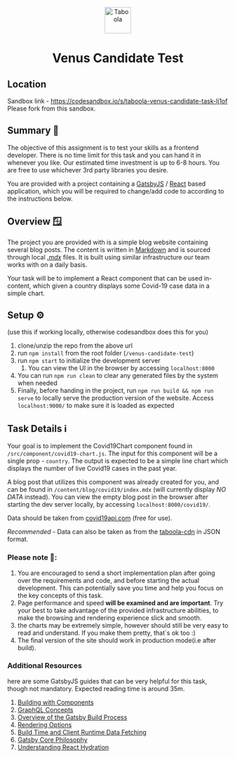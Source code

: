 <p align="center">
  <a href="https://www.taboola.com">
    <img alt="Taboola" src="https://www.taboola.com/wp-content/uploads/2020/03/svg6.svg" width="60" />
  </a>
</p>
<h1 align="center">
  Venus Candidate Test
</h1>

## Location

Sandbox link - https://codesandbox.io/s/taboola-venus-candidate-task-lj1of
Please fork from this sandbox.

## Summary 🤏

The objective of this assignment is to test your skills as a frontend developer.
There is no time limit for this task and you can hand it in whenever you like. Our estimated time investment is up to 6-8 hours.
You are free to use whichever 3rd party libraries you desire.

You are provided with a project containing a [GatsbyJS](https://gatsbyjs.com/) / [React](https://reactjs.org/) based application, which you will be required to change/add code to according to the instructions below.

## Overview 🪟

The project you are provided with is a simple blog website containing several blog posts.
The content is written in [Markdown](https://www.markdownguide.org/) and is sourced through local [_.mdx_](https://www.gatsbyjs.com/docs/glossary/mdx/) files. It is built using similar infrastructure our team works with on a daily basis.

Your task will be to implement a React component that can be used in-content, which given a country displays some Covid-19 case data in a simple chart.

## Setup ⚙️

(use this if working locally, otherwise codesandbox does this for you)
1. clone/unzip the repo from the above url
2. run `npm install` from the root folder (`/venus-candidate-test`)
3. run `npm start` to initialize the development server
   1. You can view the UI in the browser by accessing `localhost:8000`
4. You can run `npm run clean` to clear any generated files by the system when needed
5. Finally, before handing in the project, run `npm run build && npm run serve` to locally serve the production version of the website. Access `localhost:9000/` to make sure it is loaded as expected

## Task Details ℹ️

Your goal is to implement the Covid19Chart component found in `/src/component/covid19-chart.js`.
The input for this component will be a single prop - `country`.
The output is expected to be a simple line chart which displays the number of live Covid19 cases in the past year.

A blog post that utilizes this component was already created for you, and can be found in `/content/blog/covid19/index.mdx` (will currently display _NO DATA_ instead).
You can view the empty blog post in the browser after starting the dev server locally, by accessing `localhost:8000/covid19/`.

Data should be taken from [covid19api.com](https://covid19api.com) (free for use).

_Recommended_ - Data can also be taken as from the [taboola-cdn](https://cdn.taboola.com/covid19/covid19-country-data.json) in JSON format.

### **Please note** 📝:
1. You are encouraged to send a short implementation plan after going over the requirements and code, and before starting the actual development. This can potentially save you time and help you focus on the key concepts of this task. 
2. Page performance and speed **will be examined and are important**. Try your best to take advantage of the provided infrastructure abilities, to make the browsing and rendering experience slick and smooth.
3. the charts may be extremely simple, however should still be very easy to read and understand. If you make them pretty, that`s ok too :)
4. The final version of the site should work in production mode(i.e after build).

### Additional Resources

here are some GatsbyJS guides that can be very helpful for this task, though not mandatory.
Expected reading time is around 35m.

1. [Building with Components](https://www.gatsbyjs.com/docs/conceptual/building-with-components/)
2. [GraphQL Concepts](https://www.gatsbyjs.com/docs/conceptual/graphql-concepts/)
3. [Overview of the Gatsby Build Process](https://www.gatsbyjs.com/docs/conceptual/overview-of-the-gatsby-build-process/)
4. [Rendering Options](https://www.gatsbyjs.com/docs/conceptual/rendering-options/)
5. [Build Time and Client Runtime Data Fetching](https://www.gatsbyjs.com/docs/conceptual/data-fetching/)
6. [Gatsby Core Philosophy](https://www.gatsbyjs.com/docs/conceptual/gatsby-core-philosophy/)
7. [Understanding React Hydration](https://www.gatsbyjs.com/docs/conceptual/react-hydration/)

